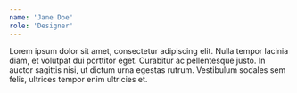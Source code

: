 ```yaml
---
name: 'Jane Doe'
role: 'Designer'
---
```


Lorem ipsum dolor sit amet, consectetur adipiscing elit. Nulla tempor lacinia diam, et volutpat dui porttitor eget. Curabitur ac pellentesque justo. In auctor sagittis nisi, ut dictum urna egestas rutrum. Vestibulum sodales sem felis, ultrices tempor enim ultricies et.
